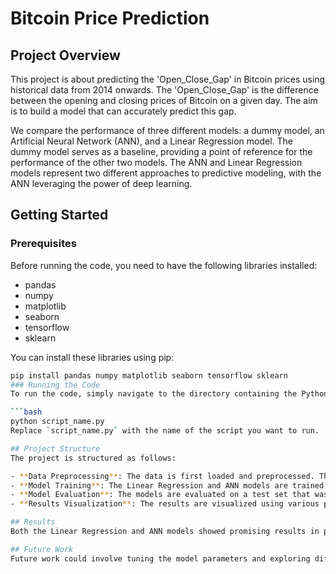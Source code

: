 # Bitcoin Price Prediction

## Project Overview
This project is about predicting the 'Open_Close_Gap' in Bitcoin prices using historical data from 2014 onwards. The 'Open_Close_Gap' is the difference between the opening and closing prices of Bitcoin on a given day. The aim is to build a model that can accurately predict this gap.

We compare the performance of three different models: a dummy model, an Artificial Neural Network (ANN), and a Linear Regression model. The dummy model serves as a baseline, providing a point of reference for the performance of the other two models. The ANN and Linear Regression models represent two different approaches to predictive modeling, with the ANN leveraging the power of deep learning.

## Getting Started

### Prerequisites
Before running the code, you need to have the following libraries installed:

- pandas
- numpy
- matplotlib
- seaborn
- tensorflow
- sklearn

You can install these libraries using pip:

```bash
pip install pandas numpy matplotlib seaborn tensorflow sklearn
### Running the Code
To run the code, simply navigate to the directory containing the Python scripts and run them using the Python command. For example:

```bash
python script_name.py
Replace `script_name.py` with the name of the script you want to run.

## Project Structure
The project is structured as follows:

- **Data Preprocessing**: The data is first loaded and preprocessed. This includes handling missing values, converting data types, and normalizing the data.
- **Model Training**: The Linear Regression and ANN models are trained using the preprocessed data. The models are trained using cross-validation to ensure robust and reliable performance.
- **Model Evaluation**: The models are evaluated on a test set that was not used during training. The performance of the models is compared using R-Squared scores and Mean Squared Error (MSE).
- **Results Visualization**: The results are visualized using various plots, including correlation heatmaps and pairplots.

## Results
Both the Linear Regression and ANN models showed promising results in predicting the 'Open_Close_Gap' in Bitcoin prices. The ANN model slightly outperformed the Linear Regression model, demonstrating the potential of deep learning for this task. Despite the inherent volatility and unpredictability of Bitcoin prices, this project shows that machine learning can provide valuable insights and predictions in the world of cryptocurrency.

## Future Work
Future work could involve tuning the model parameters and exploring different model architectures to improve the results. Other machine learning techniques could also be explored, such as ensemble methods or time series models.
